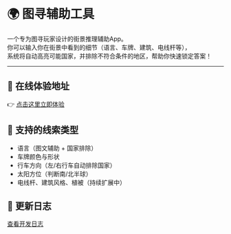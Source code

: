 # 🌍 图寻辅助工具

一个专为图寻玩家设计的街景推理辅助App。  
你可以输入你在街景中看到的细节（语言、车牌、建筑、电线杆等），  
系统将自动高亮可能国家，并排除不符合条件的地区，帮助你快速锁定答案！

---

## 🚀 在线体验地址

👉 [点击这里立即体验](https://tuxun-tool.streamlit.app/)

## 🧠 支持的线索类型

- 语言（图文辅助 + 国家排除）
- 车牌颜色与形状
- 行车方向（左/右行车自动排除国家）
- 太阳方位（判断南/北半球）
- 电线杆、建筑风格、植被（持续扩展中）

## 📔 更新日志

[查看开发日志](CHANGELOG.md)
